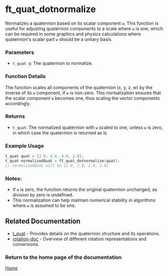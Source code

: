 # ft_quat_dotnormalize
Normalizes a quaternion based on its scalar component `w`. This function is useful for adjusting quaternion components to a scale where `w` is one, which can be required in some graphics and physics calculations where quaternion's scalar part `w` should be a unitary basis.

### Parameters
- `t_quat q`: The quaternion to normalize.

### Function Details
The function scales all components of the quaternion (x, y, z, w) by the inverse of its `w` component, if `w` is non-zero. This normalization ensures that the scalar component `w` becomes one, thus scaling the vector components accordingly.

### Returns
- `t_quat`: The normalized quaternion with `w` scaled to one, unless `w` is zero, in which case the quaternion is returned as is.

### Example Usage
```c
t_quat quat = {2.0, 4.0, 4.0, 2.0};
t_quat normalizedQuat = ft_quat_dotnormalize(quat);
// normalizedQuat will be {1.0, 2.0, 2.0, 1.0}
```

### Notes:
- If `w` is zero, the function returns the original quaternion unchanged, as division by zero is undefined.
- This normalization can help maintain numerical stability in algorithms where `w` is assumed to be one.

## Related Documentation
- [t_quat](./t_quat.md) - Provides details on the quaternion structure and its operations.
- [rotation-doc](../rotation-doc.md) - Overview of different rotation representations and conversions.

### Return to the home page of the documentation
[Home](../../home.md)
